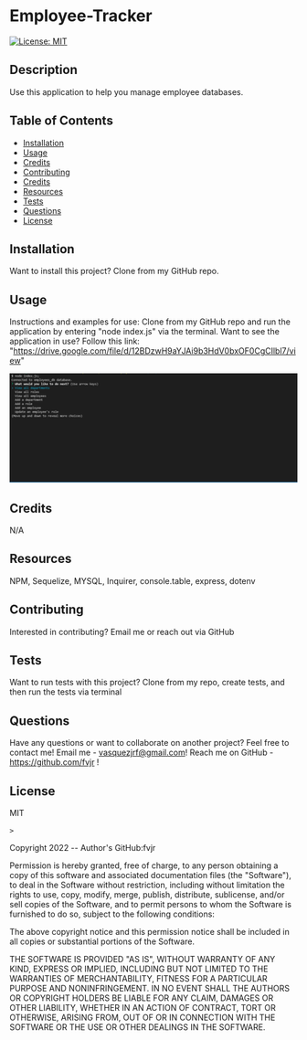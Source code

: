 # Employee-Tracker
[![License: MIT](https://img.shields.io/badge/License-MIT-yellow.svg)](https://opensource.org/licenses/MIT)
## Description
Use this application to help you manage employee databases. 

## Table of Contents
- [Installation](#installation)
- [Usage](#usage)
- [Credits](#credits)
- [Contributing](#contributing)
- [Credits](#credits)
- [Resources](#resources)
- [Tests](#tests)
- [Questions](#questions)
- [License](#license)

## Installation
Want to install this project?
Clone from my GitHub repo.

## Usage
Instructions and examples for use:
Clone from my GitHub repo and run the application by entering "node index.js" via the terminal.
Want to see the application in use? Follow this link: "https://drive.google.com/file/d/12BDzwH9aYJAi9b3HdV0bxOF0CgCIlbl7/view"

![Project mock-up image.](./Assets/screenshot.PNG)


## Credits
N/A

## Resources
NPM, Sequelize, MYSQL, Inquirer, console.table, express, dotenv

## Contributing
Interested in contributing?
Email me or reach out via GitHub

## Tests
Want to run tests with this project?
Clone from my repo, create tests, and then run the tests via terminal

## Questions 
Have any questions or want to collaborate on another project? 
Feel free to contact me!
Email me - vasquezjrf@gmail.com!
Reach me on GitHub - https://github.com/fvjr !

## License
MIT


    >
Copyright 2022 -- Author's GitHub:fvjr 

Permission is hereby granted, free of charge, to any person obtaining a copy of this software and associated documentation files (the "Software"), to deal in the Software without restriction, including without limitation the rights to use, copy, modify, merge, publish, distribute, sublicense, and/or sell copies of the Software, and to permit persons to whom the Software is furnished to do so, subject to the following conditions:

The above copyright notice and this permission notice shall be included in all copies or substantial portions of the Software.

THE SOFTWARE IS PROVIDED "AS IS", WITHOUT WARRANTY OF ANY KIND, EXPRESS OR IMPLIED, INCLUDING BUT NOT LIMITED TO THE WARRANTIES OF MERCHANTABILITY, FITNESS FOR A PARTICULAR PURPOSE AND NONINFRINGEMENT. IN NO EVENT SHALL THE AUTHORS OR COPYRIGHT HOLDERS BE LIABLE FOR ANY CLAIM, DAMAGES OR OTHER LIABILITY, WHETHER IN AN ACTION OF CONTRACT, TORT OR OTHERWISE, ARISING FROM, OUT OF OR IN CONNECTION WITH THE SOFTWARE OR THE USE OR OTHER DEALINGS IN THE SOFTWARE.
 